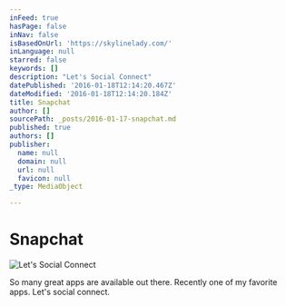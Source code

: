 ```yaml
---
inFeed: true
hasPage: false
inNav: false
isBasedOnUrl: 'https://skylinelady.com/'
inLanguage: null
starred: false
keywords: []
description: "Let's Social Connect"
datePublished: '2016-01-18T12:14:20.467Z'
dateModified: '2016-01-18T12:14:20.184Z'
title: Snapchat
author: []
sourcePath: _posts/2016-01-17-snapchat.md
published: true
authors: []
publisher:
  name: null
  domain: null
  url: null
  favicon: null
_type: MediaObject

---
```

# Snapchat
![Let's Social Connect](https://the-grid-user-content.s3-us-west-2.amazonaws.com/f38b6cfa-629a-4b1b-bfee-5cb05afaf2f2.jpg)

So many great apps are available out there. Recently one of my favorite apps. Let's social connect.